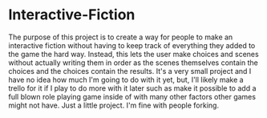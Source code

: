 # Interactive-Fiction

The purpose of this project is to create a way for people to make an interactive fiction without having to keep track of everything they added to the game the hard way. Instead, this lets the user make choices and scenes without actually writing them in order as the scenes themselves contain the choices and the choices contain the results. It's a very small project and I have no idea how much I'm going to do with it yet, but, I'll likely make a trello for it if I play to do more with it later such as make it possible to add a full blown role playing game inside of with many other factors other games might not have. Just a little project. I'm fine with people forking.
